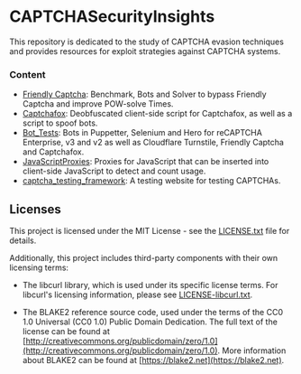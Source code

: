 # CAPTCHASecurityInsights

This repository is dedicated to the study of CAPTCHA evasion techniques and provides resources for exploit strategies against CAPTCHA systems. 

### Content

* [Friendly Captcha](./FriendlyCaptcha/): Benchmark, Bots and Solver to bypass Friendly Captcha and improve POW-solve Times.
* [Captchafox](./Captchafox/): Deobfuscated client-side script for Captchafox, as well as a script to spoof bots.
* [Bot_Tests](./Bot_Tests/): Bots in Puppetter, Selenium and Hero for reCAPTCHA Enterprise, v3 and v2 as well as Cloudflare Turnstile, Friendly Captcha and Captchafox.
* [JavaScriptProxies](./JavaScriptProxies/): Proxies for JavaScript that can be inserted into client-side JavaScript to detect and count usage.
* [captcha_testing_framework](./captcha_testing_framework/): A testing website for testing CAPTCHAs.

## Licenses

This project is licensed under the MIT License - see the [LICENSE.txt](LICENSE.txt) file for details.

Additionally, this project includes third-party components with their own licensing terms:

* The libcurl library, which is used under its specific license terms. For libcurl's licensing information, please see [LICENSE-libcurl.txt](LICENSE-libcurl.txt).

* The BLAKE2 reference source code, used under the terms of the CC0 1.0 Universal (CC0 1.0) Public Domain Dedication. The full text of the license can be found at [http://creativecommons.org/publicdomain/zero/1.0](http://creativecommons.org/publicdomain/zero/1.0). More information about BLAKE2 can be found at [https://blake2.net](https://blake2.net).
